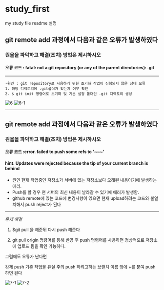 # study_first
my study file
readme 설명
  ## git remote add 과정에서 다음과 같은 오류가 발생하였다

  ### 원을을 파악하고 해결(조치) 방법은 제시하시오

  #### 오류 코드 : fatal: not a git repository (or any of the parent directories): .git
***
    -원인 : git repository로 사용하기 위한 초기화 작업이 진행되지 않은 상태 오류
    1. 해당 디렉토리에 .git폴더가 있는지 여부 확인
    2. $ git init 명령어로 초기화 및 기본 설정 폴더인 .git 디렉토리 생성
   ![6](https://user-images.githubusercontent.com/105694802/197465559-56a56745-ea6c-4795-9ad0-e6bc7424d68b.jpg)
   ![6-1](https://user-images.githubusercontent.com/105694802/197465831-b1c8d3f9-1812-4a51-99f6-26571b09f7fc.jpg)


***


  ## git remote add 과정에서 다음과 같은 오류가 발생하였다

  ### 원을을 파악하고 해결(조치) 방법은 제시하시오

  #### 오류 코드 :error. failed to push some refs to '~~~'
  #### hint: Updates were rejected because the tip of your current branch is behind

* 원인 현재 작업중인 저장소가 서버에 있는 저장소보다 오래된 내용이기에 발생하는 에러.
* Push를 할 경우 현 서버의 최신 내용이 날라갈 수 있기에 에러가 발생함.
* github remote에 있는 코드에 변경사항이 있으면 현재 upload하려는 코드와 불일치해서 push reject가 된다

*****
*문제 해결*
1. $git pull 을 해준뒤 다시 push 해준다

2. git pull origin 명령어를 통해 반영 후 push 명령어를 사용하면 정상적으로 저장소에 업로드 됨을 확인 가능하다.

그럼에도 오류가 난다면 

강제 push 기존 작업물 유실 주의
push 하려고하는 브랜치 이름 앞에 +를 분여 push 하면 된다

![7-1](https://user-images.githubusercontent.com/105694802/197466299-0df3fa98-295d-4ab7-9e04-0653218cfba1.jpg)
![7-2](https://user-images.githubusercontent.com/105694802/197466303-cb3db23d-6423-4fc0-b8af-2a58652c0cd6.jpg)
